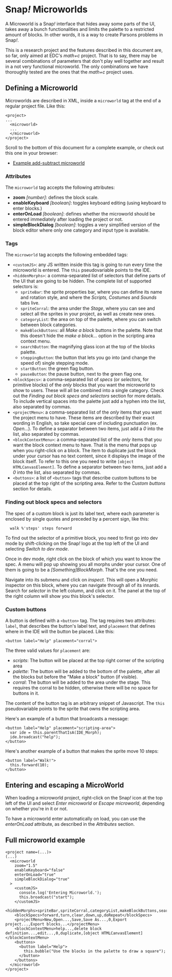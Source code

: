 # Snap<em>!</em> Microworlds

A Microworld is a Snap<em>!</em> interface that hides away some parts of the UI,
takes away a bunch functionalities and limits the palette to a restricted amount
of blocks. In other words, it is a way to create Parsons problems in
Snap<em>!</em>.

This is a research project and the features described in this document are, so
far, only aimed at EDC's *math+c* project. That is to say, there may be several
combinations of parameters that don't play well together and result in a not
very functional microworld. The only combinations we have thoroughly tested are
the ones that the *math+c* project uses.

## Defining a Microworld

Microworlds are described in XML, inside a `microworld` tag at the end of a
regular project file. Like this:

```
<project>
...
  <microworld>
  ...
  </microworld>
</project>
```

Scroll to the bottom of this document for a complete example, or check out this
one in your browser:

* [Example add-subtract microworld](http://microworld.edc.org#open:example.xml)

### Attributes

The `microworld` tag accepts the following attributes:

* **zoom** *[number]*: defines the block scale. 
* **enableKeyboard** *[boolean]*: toggles keyboard editing (using keyboard to
enter blocks.)
* **enterOnLoad** *[boolean]*: defines whether the microworld should be entered
immediately after loading the project or not.
* **simpleBlockDialog** *[boolean]*: toggles a very simplified version of the
block editor where only one category and input type is available.

### Tags

The `microworld` tag accepts the following embedded tags:

* `<customJS>`: any JS written inside this tag is going to run every time the
microworld is entered. The `this` pseudovariable points to the IDE.
* `<hiddenMorphs>`: a comma-separated list of selectors that define parts of
the UI that are going to be hidden. The complete list of supported selectors is:
  - `spriteBar`: the sprite properties bar, where you can define its name and
rotation style, and where the *Scripts, Costumes* and *Sounds* tabs live.
  - `spriteCorral`: the area under the *Stage*, where you can see and select
all the sprites in your project, as well as create new ones.
  - `categoryList`: the area on top of the palette, where you can switch
between block categories.
  - `makeBlockButtons`: all *Make a block* buttons in the palette. Note that
this doesn't hide the *make a block...* option in the scripting area context
menu.
  - `searchButton`: the magnifying glass icon at the top of the blocks
palette.
  - `steppingButton`: the button that lets you go into (and change the speed
of) single stepping mode.
  - `startButton`: the green flag button.
  - `pauseButton`: the pause button, next to the green flag one.
* `<blockSpecs>`: a comma-separated list of *specs* (or *selectors*, for
primitive blocks) of the *only* blocks that you want the microworld to show to
users. These will all be combined into a single category. Check out the *Finding
out block specs and selectors* section for more details. To include vertical
spaces into the palette just add a hyphen into the list, also separated by
commas.
* `<projectMenu>`: a comma-separated list of the *only* items that you want
the project menu to have. These items are described by their exact wording in
English, so take special care of including punctuation (ex. *Open...*). To
define a separator between two items, just add a *0* into the list, also
separated by commas.
* `<blockContextMenu>`: a comma-separated list of the *only* items that you
want the block context menu to have. That is the menu that pops up when you
right-click on a block. The item to duplicate just the block under your cursor
has no text content, since it displays the image of the block itself. To refer
to this one you need to write `[object HTMLCanvasElement]`. To define a
separator between two items, just add a *0* into the list, also separated by
commas.
* `<buttons>`: a list of `<button>` tags that describe custom buttons to be
placed at the top right of the scripting area. Refer to the *Custom buttons*
section for details.


### Finding out block specs and selectors

The spec of a custom block is just its label text, where each parameter is
enclosed by single quotes and preceded by a percent sign, like this:

```
  walk %'steps' steps forward
```

To find out the selector of a primitive block, you need to first go into dev
mode by shift-clicking on the Snap<em>!</em> logo at the top left of the UI and
selecting *Switch to dev mode*.

Once in dev mode, right click on the block of which you want to know the spec.
A menu will pop up showing you all morphs under your cursor. One of them is
going to be a *[Something]BlockMorph*. That's the one you need.

Navigate into its submenu and click on *inspect*. This will open a Morphic
inspector on this block, where you can navigate through all of its innards.
Search for *selector* in the left column, and click on it. The panel at the top
of the right column will show you this block's selector.

### Custom buttons

A button is defined with a `<button>` tag. The tag requires two attributes:
`label`, that describes the button's label text, and `placement` that defines
where in the IDE will the button be placed. Like this:

```
<button label="Help" placement="corral">
```

The three valid values for `placement` are:

* *scripts*: The button will be placed at the top right corner of the scripting
area
* *palette*: The button will be added to the bottom of the palette, after
all the blocks but before the "Make a block" button (if visible).
* *corral*: The button will be added to the area under the stage. This requires
the corral to be hidden, otherwise there will be no space for buttons in it.

The content of the button tag is an arbitrary snippet of Javascript. The `this`
pseudovariable points to the sprite that owns the scripting area.

Here's an example of a button that broadcasts a message:

```
<button label="Help" placement="scripting-area">
  var ide = this.parentThatIsA(IDE_Morph);
  ide.broadcast("help");
</button>
```

Here's another example of a button that makes the sprite move 10 steps:

```
<button label="Walk!">
  this.forward(10);
</button>
```

## Entering and escaping a MicroWorld

When loading a microworld project, right-click on the Snap<em>!</em> icon at the
top left of the UI and select *Enter microworld* or *Escape microworld*,
depending on whether you're in it or not.

To have a microworld enter automatically on load, you can use the *enterOnLoad*
attribute, as described in the *Attributes* section.

## Full microworld example

```
<project name=(...)>
(...)
  <microworld
    zoom="1.5"
    enableKeyboard="false"
    enterOnLoad="true"
    simpleBlockDialog="true"
  >
    <customJS>
      console.log('Entering Microworld.');
      this.broadcast("start");
    </customJS>
    <hiddenMorphs>spriteBar,spriteCorral,categoryList,makeBlockButtons,searchButton,steppingButton,startButton,pauseButton</hiddenMorphs>
    <blockSpecs>forward,turn,clear,down,up,doRepeat</blockSpecs>
    <projectMenu>New,Open...,Save,Save As...,0,Export project...,Export blocks...</projectMenu>
    <blockContextMenu>help...,delete block definition...,edit...,0,duplicate,[object HTMLCanvasElement]</blockContextMenu>
    <buttons>
      <button label="Help">
        this.bubble("Use the blocks in the palette to draw a square");
      </button>
    </buttons>
  </microworld>
</project>
```

